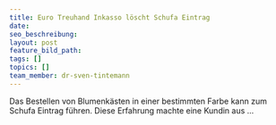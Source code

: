 ```yaml
---
title: Euro Treuhand Inkasso löscht Schufa Eintrag
date:
seo_beschreibung:
layout: post
feature_bild_path:
tags: []
topics: []
team_member: dr-sven-tintemann
---
```


Das Bestellen von Blumenk&auml;sten in einer bestimmten Farbe kann zum Schufa Eintrag f&uuml;hren. Diese Erfahrung machte eine Kundin aus ...